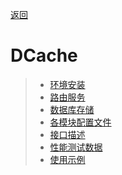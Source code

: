 
[返回](../README.md)

# DCache

> * [环境安装](install.md)
> * [路由服务](Router.md)
> * [数据库存储](dbaccess.md)
> * [各模块配置文件](server_config_example.md)
> * [接口描述](proxy_api_guide.md)
> * [性能测试数据](benchmark.md)
> * [使用示例](kv_demo.md)
